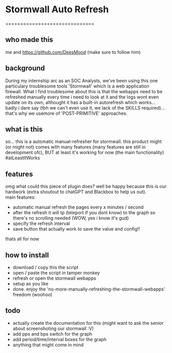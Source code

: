 # Stormwall Auto Refresh
==============================
## who made this
me and  https://github.com/DeesMood (make sure to follow him)

## background
During my internship arc as an SOC Analysts, we've been using this one particulary troublesome tools 'Stormwall' which is a web application firewall. What I find troublesome about this is that the webapps need to be refreshed manually every time i need to look at it and the logs wont even update on its own, althought it has a built-in autorefresh which works... badly i dare say (tbh we can't even use it, we lack of the SKILLS required)... that's why we usemore of 'POST-PRIMITIVE' approaches.

## what is this
so... this is a automatic manual-refresher for stormwall. this product might (or might not) comes with many features (many features are still in development ofc), BUT at least it's working for now (the main functionality) #atLeastItWorks

## features
omg what could this piece of plugin does? well be happy because this is our hardwork (extra shoutout to chatGPT and Blackbox to help us out). \
main features:
- automatic manual refresh the pages every x minutes / second
- after the refresh it will tp (teleport if you dont know) to the graph so there's no scrolling needed (WOW, yes i know it's gud)
- specify the refresh interval
- save button that actually work to save the value and config!!

thats all for now

## how to install
- download / copy this the script
- open / paste the script in tamper monkey
- refresh or open the stormwall webapps
- setup as you like
- done. enjoy the 'no-more-manually-refreshing-the-stormwall-webapps' freedom (woohoo)

## todo
- actually create the documentation for this (might want to ask the senior about screenshoting our stormwall :V)
- add pps and bps switch for the graph
- add period/time/interval boxes for the graph
- anything that might come in mind